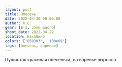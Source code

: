 ```yaml
---
layout: post
title: Плесень
date: 2022-04-30 00:00:00
author: К.С.
gear: [E-3, 35mm macro]
shoot_date: 2022-04-29
location: Нахабино
colors: ['050303', '100e09']
tags: [плесень, варенье]
---
```

Пушистая красивая плесенька, на варенье выросла.
